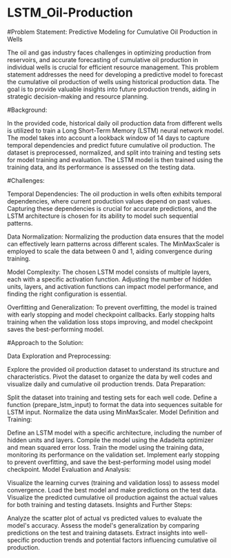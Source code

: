 # LSTM_Oil-Production
#Problem Statement: Predictive Modeling for Cumulative Oil Production in Wells

The oil and gas industry faces challenges in optimizing production from reservoirs, and accurate forecasting of cumulative oil production in individual wells is crucial for efficient resource management. This problem statement addresses the need for developing a predictive model to forecast the cumulative oil production of wells using historical production data. The goal is to provide valuable insights into future production trends, aiding in strategic decision-making and resource planning.

#Background:

In the provided code, historical daily oil production data from different wells is utilized to train a Long Short-Term Memory (LSTM) neural network model. The model takes into account a lookback window of 14 days to capture temporal dependencies and predict future cumulative oil production. The dataset is preprocessed, normalized, and split into training and testing sets for model training and evaluation. The LSTM model is then trained using the training data, and its performance is assessed on the testing data.

#Challenges:

Temporal Dependencies: The oil production in wells often exhibits temporal dependencies, where current production values depend on past values. Capturing these dependencies is crucial for accurate predictions, and the LSTM architecture is chosen for its ability to model such sequential patterns.

Data Normalization: Normalizing the production data ensures that the model can effectively learn patterns across different scales. The MinMaxScaler is employed to scale the data between 0 and 1, aiding convergence during training.

Model Complexity: The chosen LSTM model consists of multiple layers, each with a specific activation function. Adjusting the number of hidden units, layers, and activation functions can impact model performance, and finding the right configuration is essential.

Overfitting and Generalization: To prevent overfitting, the model is trained with early stopping and model checkpoint callbacks. Early stopping halts training when the validation loss stops improving, and model checkpoint saves the best-performing model.

#Approach to the Solution:

Data Exploration and Preprocessing:

Explore the provided oil production dataset to understand its structure and characteristics.
Pivot the dataset to organize the data by well codes and visualize daily and cumulative oil production trends.
Data Preparation:

Split the dataset into training and testing sets for each well code.
Define a function (prepare_lstm_input) to format the data into sequences suitable for LSTM input.
Normalize the data using MinMaxScaler.
Model Definition and Training:

Define an LSTM model with a specific architecture, including the number of hidden units and layers.
Compile the model using the Adadelta optimizer and mean squared error loss.
Train the model using the training data, monitoring its performance on the validation set.
Implement early stopping to prevent overfitting, and save the best-performing model using model checkpoint.
Model Evaluation and Analysis:

Visualize the learning curves (training and validation loss) to assess model convergence.
Load the best model and make predictions on the test data.
Visualize the predicted cumulative oil production against the actual values for both training and testing datasets.
Insights and Further Steps:

Analyze the scatter plot of actual vs predicted values to evaluate the model's accuracy.
Assess the model's generalization by comparing predictions on the test and training datasets.
Extract insights into well-specific production trends and potential factors influencing cumulative oil production.
